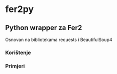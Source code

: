 # fer2py

## Python wrapper za Fer2
Osnovan na bibliotekama requests i BeautifulSoup4 

### Korištenje

### Primjeri

